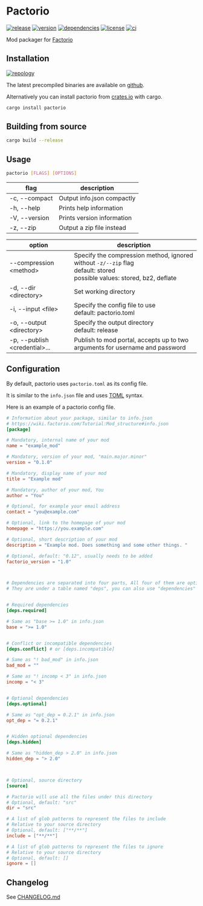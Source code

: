# Pactorio

[![release](https://img.shields.io/github/v/release/figsoda/pactorio?logo=github&style=flat-square)](https://github.com/figsoda/pactorio/releases)
[![version](https://img.shields.io/crates/v/pactorio?logo=rust&style=flat-square)][crate]
[![dependencies](https://img.shields.io/librariesio/release/cargo/pactorio?style=flat-square)](https://libraries.io/cargo/pactorio)
[![license](https://img.shields.io/badge/license-MPL--2.0-blue?style=flat-square)](https://www.mozilla.org/en-US/MPL/2.0)
[![ci](https://img.shields.io/github/workflow/status/figsoda/pactorio/ci?label=ci&logo=github-actions&style=flat-square)](https://github.com/figsoda/pactorio/actions?query=workflow:ci)

Mod packager for [Factorio](https://factorio.com)


## Installation

[![repology](https://repology.org/badge/vertical-allrepos/pactorio.svg)](https://repology.org/project/pactorio/versions)

The latest precompiled binaries are available on [github](https://github.com/figsoda/pactorio/releases/latest).

Alternatively you can install pactorio from [crates.io][crate] with cargo.

```sh
cargo install pactorio
```


## Building from source

```sh
cargo build --release
```


## Usage

```sh
pactorio [FLAGS] [OPTIONS]
```

flag | description
-|-
-c, --compact | Output info.json compactly
-h, --help | Prints help information
-V, --version | Prints version information
-z, --zip | Output a zip file instead

option | description
-|-
--compression \<method> | Specify the compression method, ignored without `-z/--zip` flag <br /> default: stored <br /> possible values: stored, bz2, deflate
-d, --dir \<directory> | Set working directory
-i, --input \<file> | Specify the config file to use <br /> default: pactorio.toml
-o, --output \<directory> | Specify the output directory <br /> default: release
-p, --publish \<credential>... | Publish to mod portal, accepts up to two arguments for username and password


## Configuration

By default, pactorio uses `pactorio.toml` as its config file.

It is similar to the `info.json` file and uses [TOML](https://toml.io) syntax.

Here is an example of a pactorio config file.

```toml
# Information about your package, similar to info.json
# https://wiki.factorio.com/Tutorial:Mod_structure#info.json
[package]

# Mandatory, internal name of your mod
name = "example_mod"

# Mandatory, version of your mod, "main.major.minor"
version = "0.1.0"

# Mandatory, display name of your mod
title = "Example mod"

# Mandatory, author of your mod, You
author = "You"

# Optional, for example your email address
contact = "you@example.com"

# Optional, link to the homepage of your mod
homepage = "https://you.example.com"

# Optional, short description of your mod
description = "Example mod. Does something and some other things. "

# Optional, default: "0.12", usually needs to be added
factorio_version = "1.0"



# Dependencies are separated into four parts, All four of them are optional
# They are under a table named "deps", you can also use "dependencies"


# Required dependencies
[deps.required]

# Same as "base >= 1.0" in info.json
base = ">= 1.0"


# Conflict or incompatible dependencies
[deps.conflict] # or [deps.incompatible]

# Same as "! bad_mod" in info.json
bad_mod = ""

# Same as "! incomp < 3" in info.json
incomp = "< 3"


# Optional dependencies
[deps.optional]

# Same as "opt_dep = 0.2.1" in info.json
opt_dep = "= 0.2.1"


# Hidden optional dependencies
[deps.hidden]

# Same as "hidden_dep > 2.0" in info.json
hidden_dep = "> 2.0"



# Optional, source directory
[source]

# Pactorio will use all the files under this directory
# Optional, default: "src"
dir = "src"

# A list of glob patterns to represent the files to include
# Relative to your source directory
# Optional, default: ["**/**"]
include = ["**/**"]

# A list of glob patterns to represent the files to ignore
# Relative to your source directory
# Optional, default: []
ignore = []
```


## Changelog

See [CHANGELOG.md](CHANGELOG.md)


[crate]: https://crates.io/crates/pactorio
